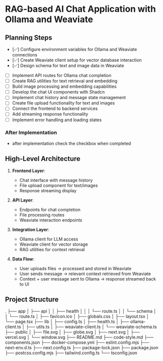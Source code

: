 # RAG-based AI Chat Application with Ollama and Weaviate

## Planning Steps
- [✅] Configure environment variables for Ollama and Weaviate connections
- [✅] Create Weaviate client setup for vector database interaction
- [✅] Design schema for text and image data in Weaviate
- [ ] Implement API routes for Ollama chat completion
- [ ] Create RAG utilities for text retrieval and embedding
- [ ] Build image processing and embedding capabilities
- [ ] Develop the chat UI components with Shadcn
- [ ] Implement chat history and message state management
- [ ] Create file upload functionality for text and images
- [ ] Connect the frontend to backend services
- [ ] Add streaming response functionality
- [ ] Implement error handling and loading states

### After Implementation
- after implementation check the checkbox when completed

## High-Level Architecture

1. **Frontend Layer**:
   - Chat interface with message history
   - File upload component for text/images
   - Response streaming display

2. **API Layer**:
   - Endpoints for chat completion
   - File processing routes
   - Weaviate interaction endpoints

3. **Integration Layer**:
   - Ollama client for LLM access
   - Weaviate client for vector storage
   - RAG utilities for context retrieval

4. **Data Flow**:
   - User uploads files → processed and stored in Weaviate
   - User sends message → relevant context retrieved from Weaviate
   - Context + user message sent to Ollama → response streamed back to UI

## Project Structure
.
├── app
│   ├── api
│   │   ├── health
│   │   │   └── route.ts
│   │   └── schema
│   │       └── route.ts
│   ├── favicon.ico
│   ├── globals.css
│   ├── layout.tsx
│   └── page.tsx
├── lib
│   ├── config.ts
│   ├── health.ts
│   ├── ollama-client.ts
│   ├── utils.ts
│   ├── weaviate-client.ts
│   └── weaviate-schema.ts
├── public
│   ├── file.svg
│   ├── globe.svg
│   ├── next.svg
│   ├── vercel.svg
│   └── window.svg
├── README.md
├── code-style.md
├── components.json
├── docker-compose.yml
├── eslint.config.mjs
├── next-env.d.ts
├── next.config.ts
├── package-lock.json
├── package.json
├── postcss.config.mjs
├── tailwind.config.ts
└── tsconfig.json